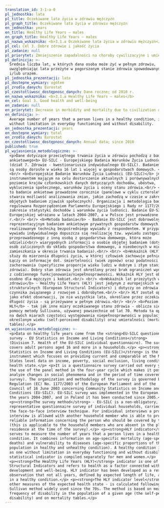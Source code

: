 ```yaml
---
translation_id: 3-1-a-0
pl_jednostka: lata
pl_title: Oczekiwane lata życia w zdrowiu mężczyzn
pl_graph_title: Oczekiwane lata życia w zdrowiu mężczyzn
en_jednostka: years
en_title: Healthy Life Years — males
en_graph_title: Healthy Life Years — males
pl_nazwa_wskaznika: <b>3.1.a Oczekiwane lata życia w zdrowiu mężczyzn</b>
pl_cel: Cel 3. Dobre zdrowie i jakość życia
pl_zadanie: null
pl_priorytet: Zmniejszenie zapadalności na choroby cywilizacyjne i umieralności z ich powodu
pl_definicja: >-
  Średnia liczba lat, w których dana osoba może żyć w pełnym zdrowiu,
  uwzględniając lata przeżyte w pogorszonym stanie zdrowia spowodowanym chorobą
  i/lub urazem.
pl_jednostka_prezentacji: lata
pl_dostepne_wymiary: ogółem
pl_zrodlo_danych: Eurostat
pl_czestotliwosc_dostępnosc_danych: Dane roczne; od 2010 r.
en_nazwa_wskaznika: <b>3.1.a Healthy Life Years — males</b>
en_cel: Goal 3. Good health and well-being
en_zadanie: null
en_priorytet: Decrease in morbidity and mortality due to civilization diseases
en_definicja: >-
  Average number of years that a person lives in a healthy condition, i.e.
  without limitation in everyday functioning and without disability.
en_jednostka_prezentacji: years
en_dostepne_wymiary: total
en_zrodlo_danych: Eurostat
en_czestotliwosc_dostępnosc_danych: Annual data; since 2010
published: true
pl_wyjasnienia_metodologiczne: >-
  <p>Dane dotyczące przeciętnego trwania życia w zdrowiu pochodzą z badania
  ankietowego<b> EU-SILC - Europejskiego Badania Warunków Życia Ludności</b>
  (dział 7. Zdrowie - kwestionariusza indywidualnego EU-SILC). Badaniem objęte
  są osoby dorosłe w wieku 16 lat i więcej w gospodarstwach domowych. <br/>
  <br/> <b>Europejskie Badanie Warunków Życia Ludności (EU-SILC)</b> jest
  instrumentem mającym na celu dostarczenie aktualnych i porównywalnych na
  poziomie krajów członkowskich danych dotyczących dochodów, ubóstwa,
  wykluczenia społecznego, warunków życia i oceny stanu zdrowia.<br/> <br/> Jest
  to badanie ankietowe prowadzone corocznie (panelowe w cyklu czteroletnim co
  stwarza możliwość analizowania zmian, jakie zachodzą w czasie w zakresie
  objętych badaniem zjawisk społecznych). Organizacja i metodologia badania jest
  regulowana Rozporządzeniem Parlamentu Europejskiego i Rady nr 1177/2003 w
  zakresie statystyki dochodów i warunków życia ludności. Badanie EU-SILC w Unii
  Europejskiej wdrażano w latach 2004-2007, a w Polsce jest prowadzone od 2005
  r.<br/> <br/> <b>Metoda badania</b> - Badanie EU-SILC jest dobrowolnym,
  reprezentacyjnym badaniem ankietowym prywatnych gospodarstw domowych,
  realizowanym techniką bezpośredniego wywiadu z respondentem. W przypadku
  wywiadu indywidualnego dopuszcza się realizację tzw. wywiadu zastępczego
  przeprowadzonego z inną osobą z gospodarstwa domowego, która może
  udzielić<br/> wiarygodnych informacji o osobie objętej badaniem (dotyczy to
  osób zaliczonych do składu gospodarstwa domowego, a nieobecnych w miejscu
  zamieszkania w okresie trwania badania).<br/> <br/> <b>Wskaźnik (HLY)</b>
  służy do mierzenia długości życia, w której człowiek zachowuje pełnię zdrowia.
  Łączy on informacje dot. śmiertelności (wiek zgonów) oraz podatności na
  zachorowania (specyficzne proporcje wieku ludzi w dobrym i złym stanie
  zdrowia). Dobry stan zdrowia jest określony przez brak ograniczeń wynikających
  z codziennego funkcjonowania/niepełnosprawności. Wskaźnik HLY jest obliczany
  osobno dla mężczyzn i kobiet.<br/> <br/> <b>Wskaźnik lat przeżytych w
  zdrowiu</b> - Healthy Life Years (HLY) jest jedynym z europejskich wskaźników
  strukturalnych (European Structural Indicators) i dotyczy on zdrowia jako
  czynnika związanego z rozwojem i dobrobytem.<br/> <br/> HLY został opracowany,
  jako efekt obserwacji, że nie wszystkie lata, określane przez oczekiwaną
  długość życia - są przeżywane w pełnym zdrowiu.<br/> <br/> <b>Poziom wskaźnika
  HLY</b> - tak jak inne miary oczekiwanego stanu zdrowia - oblicza się przy
  pomocy metody Sullivana, używanej powszechnie od lat 70. Metoda ta opiera się
  na dwóch miarach częstości występowania niepełnosprawności w populacji w
  określonym wieku (self-perceived disability) oraz umieralności (mortality
  tables).</p>
en_wyjasnienia_metodologiczne: >-
  <p>Data on healthy life years come from the <strong>EU-SILC questionnaire
  survey - EU Statistics on Income and Living Conditions</strong>
  (Division 7. Health of the EU-SILC individual questionnaire). The survey
  covers adult persons aged 16 and more in a households.</p> <p><strong>EU
  Statistics on Income and Living Conditions (EU-SILC)</strong> is the
  instrument which focuses on providing current and comparable at the Member
  States level data on income, poverty, social exclusion, living conditions and
  health state.</p> <p>It is a questionnaire survey carried out every year (with
  the use of the panel method in the four-year cycle which makes it possible to
  analyze changes in social phenomena and in the period of time covered by the
  survey). The organization and methodology of the survey is governed by the
  Regulation (EC) No. 1177/2003 of the European Parliament and of the
  Council of 16 June 2003 concerning Community Statistics on Income and Living
  Conditions (EU-SILC). EU-SILC survey was implemented in the European Union in
  the years 2004-2007, and in Poland it has been conducted since 2005.</p>
  <p><strong>The survey method</strong> - EU-SILC is a non-obligatory,
  representative questionnaire survey of individual households, carried out by
  the face-to-face interview technique. For individual interviews a proxy
  interview is allowed with another household member who is able to provide
  reliable information concerning the person who should be covered by the survey
  (this is applicable to the household members who are absent in the place of
  residence at the time of the survey).</p> <p><strong>HLY indicator</strong>
  serves to measure the number of years that a person lives in a healthy
  condition. It combines information on age-specific mortality (age-specific
  deaths) and vulnerability to diseases (age-specific proportions of the
  population in healthy and unhealthy condition). A healthy condition is defined
  as one without limitation in everyday functioning and without disability. This
  statistical indicator is compiled separately for men and women.</p>
  <p><strong>The Healthy Life Years (HLY)</strong> indicator is one of European
  Structural Indicators and refers to health as a factor connected with the
  development and well-being. HLY indicator has been developed as a result of
  observation that not all years, defined by expected length of life, are lived
  in a healthy condition.</p> <p><strong>The HLY indicator level</strong> - as
  other measures of the expected health state - is calculated following the
  Sullivan method widely used since the 70s. The method is based on measures of
  frequency of disability in the population of a given age (the self-perceived
  disability) and on mortality tables.</p>
---
```

